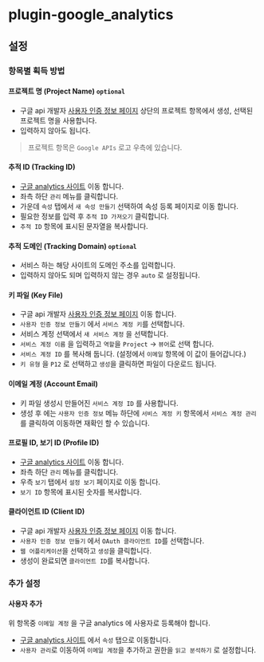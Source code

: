 # plugin-google_analytics
## 설정
### 항목별 획득 방법
#### 프로젝트 명 (Project Name) `optional`
- 구글 api 개발자 [사용자 인증 정보 페이지](https://console.developers.google.com/projectselector/apis/credentials) 상단의 프로젝트 항목에서 생성, 선택된 프로젝트 명을 사용합니다.
- 입력하지 않아도 됩니다.
> 프로젝트 항목은 `Google APIs` 로고 우측에 있습니다.

#### 추적 ID (Tracking ID)
- [구글 analytics 사이트](https://www.google.com/analytics/web/) 이동 합니다.
- 좌측 하단 `관리` 메뉴를 클릭합니다.
- 가운데 `속성` 탭에서 `새 속성 만들기` 선택하여 속성 등록 페이지로 이동 합니다.
- 필요한 정보를 입력 후 `추적 ID 가져오기` 클릭합니다.
- `추적 ID` 항목에 표시된 문자열을 복사합니다.

#### 추적 도메인 (Tracking Domain) `optional`
- 서비스 하는 해당 사이트의 도메인 주소를 입력합니다.
- 입력하지 않아도 되며 입력하지 않는 경우 `auto` 로 설정됩니다.

#### 키 파일 (Key File)
- 구글 api 개발자 [사용자 인증 정보 페이지](https://console.developers.google.com/projectselector/apis/credentials) 이동 합니다.
- `사용자 인증 정보 만들기` 에서  `서비스 계정 키`를 선택합니다.
- 서비스 계정 선택에서 `새 서비스 계정` 을 선택합니다.
- `서비스 계정 이름` 을 입력하고 `역할`을 `Project` -> `뷰어`로 선택 합니다.
- `서비스 계정 ID` 를 복사해 둡니다. (설정에서 `이메일` 항목에 이 값이 들어갑니다.)
- `키 유형` 을 `P12` 로 선택하고 `생성`을 클릭하면 파일이 다운로드 됩니다.

#### 이메일 계정 (Account Email)
- 키 파일 생성시 만들어진 `서비스 계정 ID` 를 사용합니다.
- 생성 후 에는 `사용자 인증 정보` 메뉴 하단에 `서비스 계정 키` 항목에서 `서비스 계정 관리` 를 클릭하여 이동하면 재확인 할 수 있습니다.

#### 프로필 ID, 보기 ID (Profile ID)
- [구글 analytics 사이트](https://www.google.com/analytics/web/) 이동 합니다.
- 좌측 하단 `관리` 메뉴를 클릭합니다.
- 우측 `보기` 탭에서 `설정 보기` 페이지로 이동 합니다.
- `보기 ID` 항목에 표시된 숫자를 복사합니다.

#### 클라이언트 ID (Client ID)
- 구글 api 개발자 [사용자 인증 정보 페이지](https://console.developers.google.com/projectselector/apis/credentials) 이동 합니다.
- `사용자 인증 정보 만들기` 에서 `OAuth 클라이언트 ID`를 선택합니다.
- `웹 어플리케이션`을 선택하고 `생성`을 클릭합니다.
- 생성이 완료되면 `클라이언트 ID`를 복사합니다.

### 추가 설정
#### 사용자 추가
위 항목중 `이메일 계정` 을 구글 analytics 에 사용자로 등록해야 합니다. 
- [구글 analytics 사이트](https://www.google.com/analytics/web/) 에서 `속성` 탭으로 이동합니다.
- `사용자 관리`로 이동하여 `이메일 계정`을 추가하고 권한을 `읽고 분석하기` 로 설정합니다.

